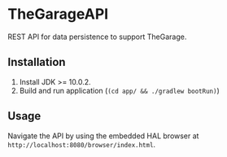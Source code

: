 # TheGarageAPI
REST API for data persistence to support TheGarage.

## Installation

1. Install JDK >= 10.0.2.
2. Build and run application (`(cd app/ && ./gradlew bootRun)`)

## Usage

Navigate the API by using the embedded HAL browser at `http://localhost:8080/browser/index.html`.
